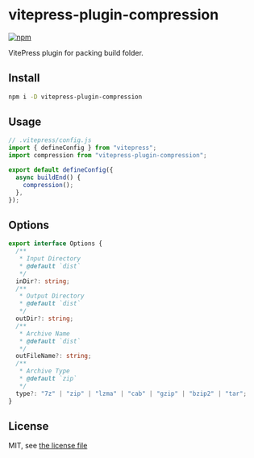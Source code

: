 # vitepress-plugin-compression

[![npm](https://img.shields.io/npm/v/vitepress-plugin-compression)](https://www.npmjs.com/package/vitepress-plugin-compression)

VitePress plugin for packing build folder.

## Install

```bash
npm i -D vitepress-plugin-compression
```

## Usage

```ts
// .vitepress/config.js
import { defineConfig } from "vitepress";
import compression from "vitepress-plugin-compression";

export default defineConfig({
  async buildEnd() {
    compression();
  },
});
```

## Options

```ts
export interface Options {
  /**
   * Input Directory
   * @default `dist`
   */
  inDir?: string;
  /**
   * Output Directory
   * @default `dist`
   */
  outDir?: string;
  /**
   * Archive Name
   * @default `dist`
   */
  outFileName?: string;
  /**
   * Archive Type
   * @default `zip`
   */
  type?: "7z" | "zip" | "lzma" | "cab" | "gzip" | "bzip2" | "tar";
}
```

## License

MIT, see [the license file](./LICENSE)
